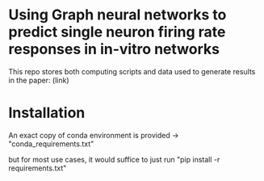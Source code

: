 # Using Graph neural networks to predict single neuron firing rate responses in in-vitro networks

This repo stores both computing scripts and data used to generate results in the paper: (link)


# Installation

An exact copy of conda environment is provided -> "conda_requirements.txt"

but for most use cases, it would suffice to just run "pip install -r requirements.txt"
